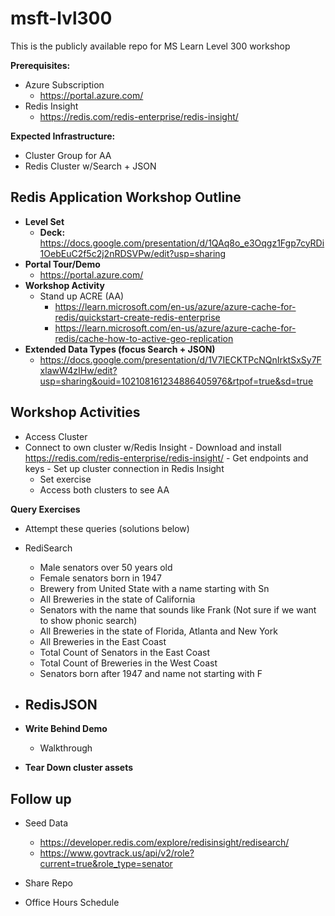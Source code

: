 # msft-lvl300
This is the publicly available repo for MS Learn Level 300 workshop

**Prerequisites:**
- Azure Subscription
  - https://portal.azure.com/
- Redis Insight
  - https://redis.com/redis-enterprise/redis-insight/

**Expected Infrastructure:**
- Cluster Group for AA
- Redis Cluster w/Search + JSON
  
Redis Application Workshop Outline
------------------------------------------

- **Level Set**
  - **Deck:** https://docs.google.com/presentation/d/1QAq8o_e3Oqgz1Fgp7cyRDi1OebEuC2f5c2j2nRDSVPw/edit?usp=sharing
- **Portal Tour/Demo**
  - https://portal.azure.com/
- **Workshop Activity**
	- Stand up ACRE (AA)
    	- https://learn.microsoft.com/en-us/azure/azure-cache-for-redis/quickstart-create-redis-enterprise
    	- https://learn.microsoft.com/en-us/azure/azure-cache-for-redis/cache-how-to-active-geo-replication
- **Extended Data Types (focus Search + JSON)**
  - https://docs.google.com/presentation/d/1V7IECKTPcNQnIrktSxSy7FxlawW4zIHw/edit?usp=sharing&ouid=102108161234886405976&rtpof=true&sd=true

Workshop Activities
--------------------------------------------------
- Access Cluster
- Connect to own cluster w/Redis Insight 
  		- Download and install https://redis.com/redis-enterprise/redis-insight/
      		- Get endpoints and keys
      		- Set up cluster connection in Redis Insight
	- Set exercise
	- Access both clusters to see AA
  
**Query Exercises**
- Attempt these queries (solutions below)
- RediSearch
	- Male senators over 50 years old
    - Female senators born in 1947
    - Brewery from United State with a name starting with Sn
    - All Breweries in the state of California
    - Senators with the name that sounds like Frank (Not sure if we want to show phonic search)
    - All Breweries in the state of Florida, Atlanta and New York
    - All Breweries in the East Coast
    - Total Count of Senators in the East Coast
    - Total Count of Breweries in the West Coast
    - Senators born after 1947 and name not starting with F
- RedisJSON
    - 

- **Write Behind Demo**
	- Walkthrough
  
- **Tear Down cluster assets**

Follow up
--------------------------------------------------

- Seed Data
  - https://developer.redis.com/explore/redisinsight/redisearch/
  - https://www.govtrack.us/api/v2/role?current=true&role_type=senator

- Share Repo
- Office Hours Schedule
